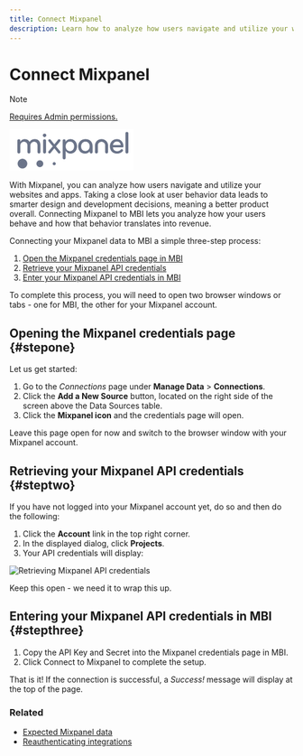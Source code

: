 ```yaml
---
title: Connect Mixpanel
description: Learn how to analyze how users navigate and utilize your websites and apps.
---
```

# Connect Mixpanel 

>[!NOTE]
>
>[Requires Admin permissions.](../../../administrator/user-management/user-management.md)

![](../../../assets/Mixpanel_logo.png)

With Mixpanel, you can analyze how users navigate and utilize your websites and apps. Taking a close look at user behavior data leads to smarter design and development decisions, meaning a better product overall. Connecting Mixpanel to MBI lets you analyze how your users behave and how that behavior translates into revenue.

Connecting your Mixpanel data to MBI a simple three-step process:

1. [Open the Mixpanel credentials page in MBI](#stepone)
1. [Retrieve your Mixpanel API credentials](#steptwo)
1. [Enter your Mixpanel API credentials in MBI](#stepthree)

To complete this process, you will need to open two browser windows or tabs - one for MBI, the other for your Mixpanel account.

## Opening the Mixpanel credentials page {#stepone}

Let us get started:

1. Go to the _Connections_ page under **Manage Data** > **Connections**.
1. Click the **Add a New Source** button, located on the right side of the screen above the Data Sources table.
1. Click the **Mixpanel icon** and the credentials page will open.

Leave this page open for now and switch to the browser window with your Mixpanel account.

## Retrieving your Mixpanel API credentials {#steptwo}

If you have not logged into your Mixpanel account yet, do so and then do the following:

1. Click the **Account** link in the top right corner.
1. In the displayed dialog, click **Projects**.
1. Your API credentials will display:

![Retrieving Mixpanel API credentials](../../assets/Mixpanel_API_creds.png)<!--{:.zoom}-->

Keep this open - we need it to wrap this up.

## Entering your Mixpanel API credentials in MBI {#stepthree}

1. Copy the API Key and Secret into the Mixpanel credentials page in MBI.
1. Click Connect to Mixpanel to complete the setup.

That is it! If the connection is successful, a _Success!_ message will display at the top of the page.

### Related

* [Expected Mixpanel data](../integrations/mixpanel-data.md)
* [Reauthenticating integrations](https://support.magento.com/hc/en-us/articles/360016733151)
